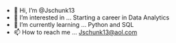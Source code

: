 - 👋 Hi, I’m @Jschunk13
- 👀 I’m interested in ... Starting a career in Data Analytics 
- 🌱 I’m currently learning ... Python and SQL
- 📫 How to reach me ... Jschunk13@aol.com

<!---
Jschunk13/Jschunk13 is a ✨ special ✨ repository because its `README.md` (this file) appears on your GitHub profile.
You can click the Preview link to take a look at your changes.
--->
